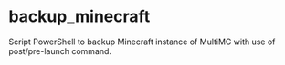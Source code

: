 # backup_minecraft
Script PowerShell to backup Minecraft instance of MultiMC with use of post/pre-launch command.
